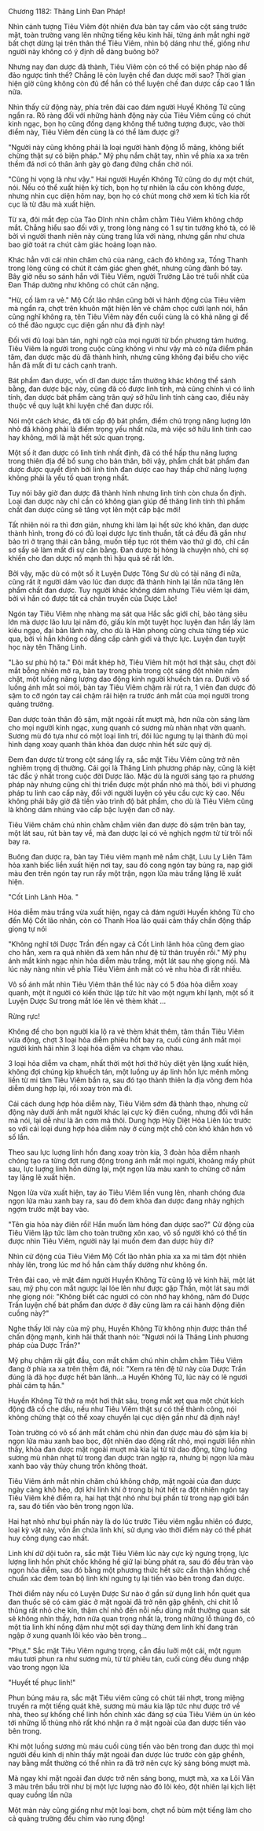




Chương 1182: Thăng Linh Đan Pháp!


Nhìn cảnh tượng Tiêu Viêm đột nhiên đưa bàn tay cắm vào cột sáng trước mặt, toàn trường vang lên những tiếng kêu kinh hãi, từng ánh mắt nghi ngờ bất chợt dừng lại trên thân thể Tiêu Viêm, nhìn bộ dáng như thế, giống như người này không có ý định dễ dàng buông bỏ?

Nhưng nay đan dược đã thành, Tiêu Viêm còn có thể có biện pháp nào để đảo ngược tình thế? Chẳng lẽ còn luyện chế đan dược mới sao? Thời gian hiện giờ cũng không còn đủ để hắn có thể luyện chế đan dược cấp cao 1 lần nữa.

Nhìn thấy cử động này, phía trên đài cao đám người Huyề Không Tử cũng ngẩn ra. Rõ ràng đối với những hành động này của Tiêu Viêm cũng có chút kinh ngạc, bọn họ cũng đồng dạng không thể tưởng tượng được, vào thời điểm này, Tiêu Viêm đến cùng là có thể làm được gì?

"Người này cũng không phải là loại người hành động lỗ mãng, không biết chừng thật sự có biện pháp." Mỹ phụ nắm chặt tay, nhìn về phía xa xa trên thềm đá nơi có thân ảnh gày gò đang đứng chần chờ nói.

"Cũng hi vọng là như vậy." Hai người Huyền Không Tử cũng do dự một chút, nói. Nếu có thể xuất hiện kỳ tích, bọn họ tự nhiên là cầu còn không được, nhưng nhìn cục diện hôm nay, bọn họ có chút mong chờ xem kì tích kia rốt cục là từ đâu mà xuất hiện.

Từ xa, đôi mắt đẹp của Tào Dĩnh nhìn chằm chằm Tiêu Viêm không chớp mắt. Chẳng hiểu sao đối với y, trong lòng nàng có 1 sự tin tưởng khó tả, có lẽ bởi vì người thanh niên này cùng trang lứa với nàng, nhưng gần như chưa bao giờ toát ra chút cảm giác hoảng loạn nào.

Khác hẳn với cái nhìn chăm chú của nàng, cách đó không xa, Tống Thanh trong lòng cũng có chút ít cảm giác ghen ghét, nhưng cũng đành bó tay. Bây giờ nếu so sánh hắn với Tiêu Viêm, người Trưởng Lão trẻ tuổi nhất của Đan Tháp dường như không có chút cân nặng.

"Hừ, cố làm ra vẻ." Mộ Cốt lão nhân cũng bởi vì hành động của Tiêu viêm mà ngẩn ra, chợt trên khuôn mặt hiện lên vẻ châm chọc cười lạnh nói, hắn cũng nghĩ không ra, tên Tiêu Viêm này đến cuối cùng là có khả năng gì để có thể đảo ngược cục diện gần như đã định này!

Đối với đủ loại bàn tán, nghi ngờ của mọi người từ bốn phương tám hướng. Tiêu Viêm là người trong cuộc cũng không vì như vậy mà có nửa điểm phân tâm, đan dược mặc dù đã thành hình, nhưng cũng không đại biểu cho việc hắn đã mất đi tư cách cạnh tranh.

Bát phẩm đan dược, vốn dĩ đan dược tầm thường khác không thể sánh bằng, đan dược bậc này, cũng đã có được linh tính, mà cũng chính vì có linh tính, đan dược bát phẩm càng trân quý sở hữu linh tính càng cao, điều này thuộc về quy luật khi luyện chế đan dược rồi.

Nói một cách khác, đã tới cấp độ bát phẩm, điểm chú trọng năng luợng lớn nhỏ đã không phải là điểm trọng yếu nhất nữa, mà việc sở hữu linh tính cao hay không, mới là mặt hết sức quan trọng.

Một số ít đan dược có linh tính nhất định, đã có thể hấp thu năng luợng trong thiên địa để bổ sung cho bản thân, bởi vậy, phẩm chất bát phẩm đan dược được quyết định bởi linh tính đan dược cao hay thấp chứ năng luợng không phải là yếu tố quan trọng nhất.

Tuy nói bây giờ đan dược đã thành hình nhưng linh tính còn chưa ổn định. Loại đan dược này chỉ cần có không gian giúp đề thăng linh tính thì phẩm chất đan dược cũng sẽ tăng vọt lên một cấp bậc mới!

Tất nhiên nói ra thì đơn giản, nhưng khi làm lại hết sức khó khăn, đan dược thành hình, trong đó có đủ loại dược lực tinh thuần, tất cả đều đã gần như bảo trì ở trạng thái cân bằng, muốn tiếp tục rót thêm vào thứ gì đó, chỉ cần sơ sẩy sẽ làm mất đi sự cân bằng. Đan dược bị hỏng là chuyện nhỏ, chỉ sợ khiến cho đan dược nổ mạnh thì hậu quả sẽ rất lớn.

Bởi vậy, mặc dù có một số ít Luyện Dược Tông Sư dù có tài năng đi nữa, cũng rất ít người dám vào lúc đan dược đã thành hình lại lần nữa tăng lên phẩm chất đan dược. Tuy người khác không dám nhưng Tiêu viêm lại dám, bởi vì hắn có được tất cả chân truyền của Dược Lão!

Ngón tay Tiêu Viêm nhẹ nhàng ma sát qua Hắc sắc giới chỉ, bảo tàng siêu lớn mà dược lão lưu lại năm đó, giấu kín một tuyệt học luyện đan hắn lấy làm kiêu ngạo, đại bản lãnh này, cho dù là Hàn phong cũng chưa từng tiếp xúc qua, bởi vì hắn không có đẳng cấp cảnh giới và thực lực. Luyện đan tuyệt học này tên Thăng Linh.

"Lão sư phù hộ ta." Đôi mắt khép hờ, Tiêu Viêm hít một hơi thật sâu, chợt đôi mắt bỗng nhiên mở ra, bàn tay trong phía trong cột sáng đột nhiên nắm chặt, một luồng năng lượng dao động kinh người khuếch tán ra. Dưới vô số luồng ánh mắt soi mói, bàn tay Tiêu Viêm chậm rãi rút ra, 1 viên đan dược đỏ sậm to cỡ ngón tay cái chậm rãi hiện ra trước ánh mắt của mọi người trong quảng trường.

Đan dược toàn thân đỏ sậm, mặt ngoài rất mượt mà, hơn nữa còn sáng làm cho mọi người kinh ngạc, xung quanh có sương mù nhàn nhạt vờn quanh. Sương mù đó tựa như có một loại linh trí, đôi lúc ngưng tụ lại thành đủ mọi hình dạng xoay quanh thân khỏa đan dược nhìn hết sức quỷ dị.

Đem đan dược từ trong cột sáng lấy ra, sắc mặt Tiêu Viêm cũng trở nên nghiêm trọng dị thường. Cái gọi là Thăng Linh phương pháp này, cũng là kiệt tác đắc ý nhất trong cuộc đời Dược lão. Mặc dù là người sáng tạo ra phương pháp này nhưng cũng chỉ thi triển được một phần nhỏ mà thôi, bởi vì phương pháp tu linh cao cấp này, đối với người luyện có yêu cầu cực kỳ cao. Nếu không phải bây giờ đã tiến vào trình độ bát phẩm, cho dù là Tiêu Viêm cũng là không dám nhúng vào cấp bậc luyện đan cỡ này.

Tiêu Viêm chăm chú nhìn chằm chằm viên đan dược đỏ sậm trên bàn tay, một lát sau, rút bàn tay về, mà đan dược lại có vẻ nghịch ngợm từ từ trôi nổi bay ra.

Buông đan dược ra, bàn tay Tiêu viêm mạnh mẽ nắm chặt, Lưu Ly Liên Tâm hỏa xanh biếc liền xuất hiện nơi tay, sau đó cong ngón tay búng ra, nạp giới màu đen trên ngón tay run rẩy một trận, ngọn lửa màu trắng lặng lẽ xuất hiện.

"Cốt Linh Lãnh Hỏa. "

Hỏa diễm màu trắng vừa xuất hiện, ngay cả đám người Huyền không Tử cho đến Mộ Cốt lão nhân, còn có Thanh Hoa lão quái cảm thấy chấn động thấp giọng tự nói

"Không nghĩ tới Dược Trần đến ngay cả Cốt Linh lãnh hỏa cũng đem giao cho hắn, xem ra quả nhiên đã xem hắn như đệ tử thân truyền rồi." Mỹ phụ ánh mắt kinh ngạc nhìn hỏa diễm màu trắng, một lát sau nhẹ giọng nói. Mà lúc này nàng nhìn về phía Tiêu Viêm ánh mắt có vẻ nhu hòa đi rất nhiều.

Vô số ánh mắt nhìn Tiêu Viêm thân thể lúc này có 5 đóa hỏa diễm xoay quanh, một ít người có kiến thức lập tức hít vào một ngụm khí lạnh, một số ít Luyện Dược Sư trong mắt lóe lên vẻ thèm khát …

Rừng rực!

Không để cho bọn người kia lộ ra vẻ thèm khát thêm, tâm thần Tiêu Viêm vừa động, chợt 3 loại hỏa diễm phiêu hốt bay ra, cuối cùng ánh mắt mọi người kinh hãi nhìn 3 loại hỏa diễm va chạm vào nhau.

3 loại hỏa diễm va chạm, nhất thời một hơi thở hủy diệt yên lặng xuất hiện, không đợi chúng kịp khuếch tán, một luồng uy áp linh hồn lực mênh mông liền từ mi tâm Tiêu Viêm bắn ra, sau đó tạo thành thiên la địa võng đem hỏa diễm dung hợp lại, rồi xoay tròn mà đi.

Cái cách dung hợp hỏa diễm này, Tiêu Viêm sớm đã thành thạo, nhưng cử động này dưới ánh mắt người khác lại cực kỳ điên cuồng, nhưng đối với hắn mà nói, lại dễ như là ăn cơm mà thôi. Dung hợp Hủy Diệt Hỏa Liên lúc trước so với cái loại dung hợp hỏa diễm này ở cùng một chỗ còn khó khăn hơn vô số lần.

Theo sau lực luợng linh hồn đang xoay tròn kia, 3 đoàn hỏa diễm nhanh chóng tạo ra từng đợt rung động trong ánh mắt mọi người, khoảng mấy phút sau, lực luợng linh hồn dừng lại, một ngọn lửa màu xanh to chừng cỡ nắm tay lặng lẽ xuất hiện.

Ngọn lửa vừa xuất hiện, tay áo Tiêu Viêm liền vung lên, nhanh chóng đưa ngọn lửa màu xanh bay ra, sau đó đem khỏa đan dược đang nhảy nghịch ngợm trước mặt bay vào.

"Tên gia hỏa này điên rồi! Hắn muốn làm hỏng đan dược sao?" Cử động của Tiêu Viêm lập tức làm cho toàn trường xôn xao, vô số người khó có thể tin được nhìn Tiêu Viêm, người này lại muốn đem đan dược hủy đi?

Nhìn cử động của Tiêu Viêm Mộ Cốt lão nhân phía xa xa mi tâm đột nhiên nhảy lên, trong lúc mơ hồ hắn cảm thấy dường như không ổn.

Trên đài cao, vẻ mặt đám người Huyền Không Tử cũng lộ vẻ kinh hãi, một lát sau, mỹ phụ con mắt ngược lại lóe lên như được gặp Thần, một lát sau mới nhẹ giọng nói: "Không biết các ngươi có còn nhớ hay không, năm đó Dược Trần luyện chế bát phẩm đan dược ở đây cũng làm ra cái hành động điên cuồng này?"

Nghe thấy lời này của mỹ phụ, Huyền Không Tử không nhịn được thân thể chấn động mạnh, kinh hãi thất thanh nói: "Ngươi nói là Thăng Linh phương pháp của Dược Trần?"

Mỹ phụ chậm rãi gật đầu, con mắt chăm chú nhìn chằm chằm Tiêu Viêm đang ở phía xa xa trên thềm đá, nói: "Xem ra tên đệ tử này của Dược Trần đúng là đã học được hết bản lãnh…a Huyền Không Tử, lúc này có lẽ ngươi phải cảm tạ hắn."

Huyền Không Tử thở ra một hơi thật sâu, trong mắt xẹt qua một chút kích động đã cố che dấu, nếu như Tiêu Viêm thật sự có thế thành công, nói không chừng thật có thể xoay chuyển lại cục diện gần như đã định này!

Toàn trường có vô số ánh mắt chăm chú nhìn đan dược màu đỏ sậm kia bị ngọn lửa màu xanh bao bọc, đột nhiên dao động rất nhỏ, mọi người liền nhìn thấy, khỏa đan dược mặt ngoài muợt mà kia lại từ từ dao động, từng luồng sương mù nhàn nhạt từ trong đan dược tràn ngập ra, nhưng bị ngọn lửa màu xanh bao vậy thủy chung trốn không thoát.

Tiêu Viêm ánh mắt nhìn chăm chú không chớp, mặt ngoài của đan dược ngày càng khô héo, đợi khi linh khí ở trong bị hút hết ra đột nhiên ngón tay Tiêu Viêm khẽ điểm ra, hai hạt thật nhỏ như bụi phấn từ trong nạp giới bắn ra, sau đó tiến vào bên trong ngọn lửa.

Hai hạt nhỏ như bụi phấn này là do lúc trước Tiêu viêm ngẫu nhiên có được, loại kỳ vật này, vốn ẩn chứa linh khí, sử dụng vào thời điểm này có thể phát huy công dụng cao nhất.

Linh khí dữ dội tuôn ra, sắc mặt Tiêu Viêm lúc này cực kỳ ngưng trọng, lực lượng linh hồn phút chốc không hề giữ lại bùng phát ra, sau đó đều tràn vào ngọn hỏa diễm, sau đó bằng một phương thức hết sức cẩn thận khống chế chuẩn xác đem toàn bộ linh khí ngưng tụ lại tiến vào bên trong đan dược.

Thời điểm này nếu có Luyện Dược Sư nào ở gần sử dụng linh hồn quét qua đan thuốc sẽ có cảm giác ở mặt ngoài đã trở nên gập ghềnh, chi chit lỗ thủng rất nhỏ che kín, thậm chí nhỏ đến nỗi nếu dùng mắt thường quan sát sẽ không nhìn thấy, hơn nữa quan trọng nhất là, trong những lỗ thủng đó, có một tia linh khí nồng đậm như một sợi day thừng đem linh khí đang tràn ngập ở xung quanh lôi kéo vào bên trong…

"Phụt." Sắc mặt Tiêu Viêm ngưng trọng, cắn đầu luỡi một cái, một ngụm máu tươi phun ra như sương mù, từ từ phiêu tán, cuối cùng đều dung nhập vào trong ngọn lửa

"Huyết tế phục linh!"

Phun búng máu ra, sắc mặt Tiêu viêm cũng có chút tái nhợt, trong miệng truyền ra một tiếng quát khẽ, sương mù máu kia lập tức như được trở về nhà, theo sự khống chế linh hồn chính xác đáng sợ của Tiêu Viêm ùn ùn kéo tới những lỗ thủng nhỏ rất khó nhận ra ở mặt ngoài của đan dược tiến vào bên trong.

Khi một luồng sương mù máu cuối cùng tiến vào bên trong đan dược thì mọi người đều kinh dị nhìn thấy mặt ngoài đan dược lúc trước còn gập ghềnh, nay bằng mắt thường có thể nhìn ra đã trở nên cực kỳ sáng bóng mượt mà.

Mà ngay khi mặt ngoài đan dược trở nên sáng bong, mượt mà, xa xa Lôi Vân 3 màu trên bầu trời như bị một lực lượng nào đó lôi kéo, đột nhiên lại kịch liệt quay cuồng lần nữa

Một màn này cũng giống như một loại bom, chợt nổ bùm một tiếng làm cho cả quảng trường đều chìm vào rung động!




